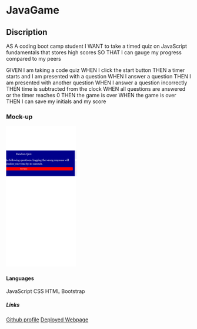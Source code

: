# JavaGame

## Discription

AS A coding boot camp student
I WANT to take a timed quiz on JavaScript fundamentals that stores high scores
SO THAT I can gauge my progress compared to my peers

GIVEN I am taking a code quiz
WHEN I click the start button
THEN a timer starts and I am presented with a question
WHEN I answer a question
THEN I am presented with another question
WHEN I answer a question incorrectly
THEN time is subtracted from the clock
WHEN all questions are answered or the timer reaches 0
THEN the game is over
WHEN the game is over
THEN I can save my initials and my score


### Mock-up

<img src="images\_C__Users_Brian_Desktop_Game_JavaGame_index.html(Pixel 2 XL).png" width="190">




#### Languages

JavaScript 
CSS
HTML
Bootstrap





##### Links
[Github profile](https://github.com/BrianSales)
[Deployed Webpage]()
